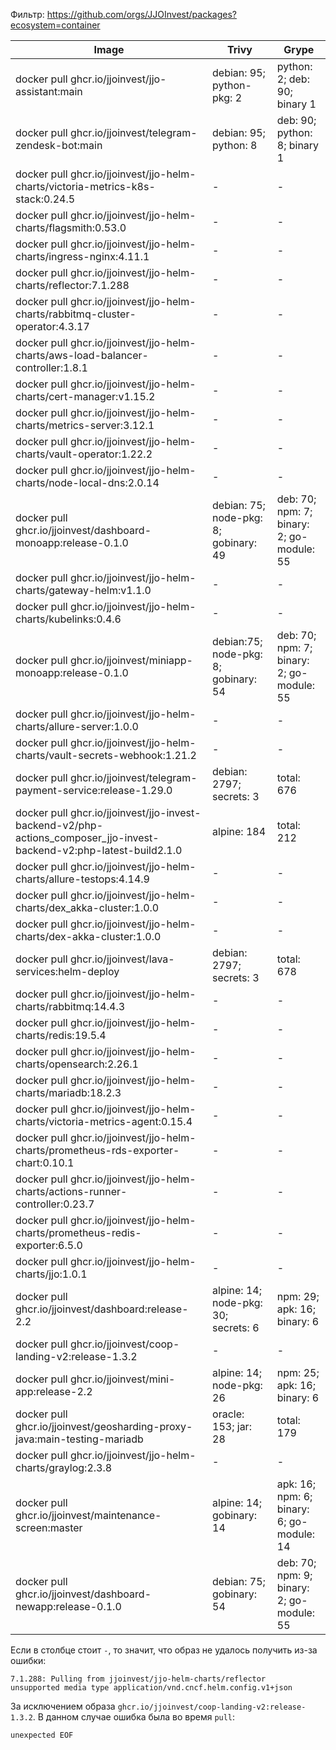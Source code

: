 Фильтр: https://github.com/orgs/JJOInvest/packages?ecosystem=container

|Image|Trivy|Grype|
|---|---|---|
|docker pull ghcr.io/jjoinvest/jjo-assistant:main|debian: 95; python-pkg: 2|python: 2; deb: 90; binary 1|
|docker pull ghcr.io/jjoinvest/telegram-zendesk-bot:main|debian: 95; python: 8|deb: 90; python: 8; binary 1|
|docker pull ghcr.io/jjoinvest/jjo-helm-charts/victoria-metrics-k8s-stack:0.24.5|-|-|
|docker pull ghcr.io/jjoinvest/jjo-helm-charts/flagsmith:0.53.0|-|-|
|docker pull ghcr.io/jjoinvest/jjo-helm-charts/ingress-nginx:4.11.1|-|-|
|docker pull ghcr.io/jjoinvest/jjo-helm-charts/reflector:7.1.288|-|-|
|docker pull ghcr.io/jjoinvest/jjo-helm-charts/rabbitmq-cluster-operator:4.3.17|-|-|
|docker pull ghcr.io/jjoinvest/jjo-helm-charts/aws-load-balancer-controller:1.8.1|-|-|
|docker pull ghcr.io/jjoinvest/jjo-helm-charts/cert-manager:v1.15.2|-|-|
|docker pull ghcr.io/jjoinvest/jjo-helm-charts/metrics-server:3.12.1|-|-|
|docker pull ghcr.io/jjoinvest/jjo-helm-charts/vault-operator:1.22.2|-|-|
|docker pull ghcr.io/jjoinvest/jjo-helm-charts/node-local-dns:2.0.14|-|-|
|docker pull ghcr.io/jjoinvest/dashboard-monoapp:release-0.1.0|debian: 75; node-pkg: 8; gobinary: 49|deb: 70; npm: 7; binary: 2; go-module: 55|
|docker pull ghcr.io/jjoinvest/jjo-helm-charts/gateway-helm:v1.1.0|-|-|
|docker pull ghcr.io/jjoinvest/jjo-helm-charts/kubelinks:0.4.6|-|-|
|docker pull ghcr.io/jjoinvest/miniapp-monoapp:release-0.1.0|debian:75; node-pkg: 8; gobinary: 54|deb: 70; npm: 7; binary: 2; go-module: 55|
|docker pull ghcr.io/jjoinvest/jjo-helm-charts/allure-server:1.0.0|-|-|
|docker pull ghcr.io/jjoinvest/jjo-helm-charts/vault-secrets-webhook:1.21.2|-|-|
|docker pull ghcr.io/jjoinvest/telegram-payment-service:release-1.29.0|debian: 2797; secrets: 3|total: 676|
|docker pull ghcr.io/jjoinvest/jjo-invest-backend-v2/php-actions_composer_jjo-invest-backend-v2:php-latest-build2.1.0|alpine: 184|total: 212|
|docker pull ghcr.io/jjoinvest/jjo-helm-charts/allure-testops:4.14.9|-|-|
|docker pull ghcr.io/jjoinvest/jjo-helm-charts/dex_akka-cluster:1.0.0|-|-|
|docker pull ghcr.io/jjoinvest/jjo-helm-charts/dex-akka-cluster:1.0.0|-|-|
|docker pull ghcr.io/jjoinvest/lava-services:helm-deploy|debian: 2797; secrets: 3|total: 678|
|docker pull ghcr.io/jjoinvest/jjo-helm-charts/rabbitmq:14.4.3|-|-|
|docker pull ghcr.io/jjoinvest/jjo-helm-charts/redis:19.5.4|-|-|
|docker pull ghcr.io/jjoinvest/jjo-helm-charts/opensearch:2.26.1|-|-|
|docker pull ghcr.io/jjoinvest/jjo-helm-charts/mariadb:18.2.3|-|-|
|docker pull ghcr.io/jjoinvest/jjo-helm-charts/victoria-metrics-agent:0.15.4|-|-|
|docker pull ghcr.io/jjoinvest/jjo-helm-charts/prometheus-rds-exporter-chart:0.10.1|-|-|
|docker pull ghcr.io/jjoinvest/jjo-helm-charts/actions-runner-controller:0.23.7|-|-|
|docker pull ghcr.io/jjoinvest/jjo-helm-charts/prometheus-redis-exporter:6.5.0|-|-|
|docker pull ghcr.io/jjoinvest/jjo-helm-charts/jjo:1.0.1|-|-|
|docker pull ghcr.io/jjoinvest/dashboard:release-2.2|alpine: 14; node-pkg: 30; secrets: 6|npm: 29; apk: 16; binary: 6|
|docker pull ghcr.io/jjoinvest/coop-landing-v2:release-1.3.2|-|-|
|docker pull ghcr.io/jjoinvest/mini-app:release-2.2|alpine: 14; node-pkg: 26|npm: 25; apk: 16; binary: 6|
|docker pull ghcr.io/jjoinvest/geosharding-proxy-java:main-testing-mariadb|oracle: 153; jar: 28|total: 179|
|docker pull ghcr.io/jjoinvest/jjo-helm-charts/graylog:2.3.8|-|-|
|docker pull ghcr.io/jjoinvest/maintenance-screen:master|alpine: 14; gobinary: 14|apk: 16; npm: 6; binary: 6; go-module: 14|
|docker pull ghcr.io/jjoinvest/dashboard-newapp:release-0.1.0|debian: 75; gobinary: 54|deb: 70; npm: 9; binary: 2; go-module: 55|

Если в столбце стоит `-`, то значит, что образ не удалось получить из-за ошибки:

```
7.1.288: Pulling from jjoinvest/jjo-helm-charts/reflector
unsupported media type application/vnd.cncf.helm.config.v1+json
```

За исключением образа `ghcr.io/jjoinvest/coop-landing-v2:release-1.3.2`. В данном случае ошибка была во время `pull`:

```
unexpected EOF
```